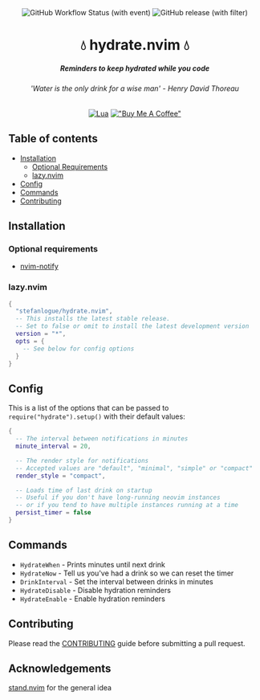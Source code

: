 <div align="center">
  <img alt="GitHub Workflow Status (with event)" src="https://img.shields.io/github/actions/workflow/status/stefanlogue/hydrate.nvim/main.yml?label=CI&style=for-the-badge&logo=githubactions&logoColor=white">
  <img alt="GitHub release (with filter)" src="https://img.shields.io/github/v/release/stefanlogue/hydrate.nvim?style=for-the-badge&logo=neovim&color=#44CC11">

  <h1> 💧 hydrate.nvim 💧 </h1>
  <h5>Reminders to keep hydrated while you code</h5>
  <h6>'Water is the only drink for a wise man' - Henry David Thoreau</h6>

  [![Lua](https://img.shields.io/badge/Lua-blue.svg?style=for-the-badge&logo=lua)](http://www.lua.org)
  [!["Buy Me A Coffee"](https://www.buymeacoffee.com/assets/img/custom_images/yellow_img.png)](https://www.buymeacoffee.com/stefanlogu4)
</div>


## Table of contents
- [Installation](#installation)
  - [Optional Requirements](#requirements)
  - [lazy.nvim](#lazy)
- [Config](#config)
- [Commands](#commands)
- [Contributing](#contributing)

## Installation<a name="installation"></a>

### Optional requirements<a name="requirements"></a>
- [nvim-notify](https://github.com/rcarriga/nvim-notify)

### lazy.nvim<a name="lazy"></a>
```lua
{
  "stefanlogue/hydrate.nvim",
  -- This installs the latest stable release.
  -- Set to false or omit to install the latest development version
  version = "*",
  opts = {
    -- See below for config options
  }
}
```

## Config<a name="config"></a>
This is a list of the options that can be passed to `require("hydrate").setup()` with their default values:
```lua
{
  -- The interval between notifications in minutes
  minute_interval = 20,

  -- The render style for notifications
  -- Accepted values are "default", "minimal", "simple" or "compact"
  render_style = "compact",

  -- Loads time of last drink on startup
  -- Useful if you don't have long-running neovim instances
  -- or if you tend to have multiple instances running at a time
  persist_timer = false
}
```

## Commands<a name="commands"></a>
- `HydrateWhen` - Prints minutes until next drink
- `HydrateNow` - Tell us you've had a drink so we can reset the timer
- `DrinkInterval` - Set the interval between drinks in minutes
- `HydrateDisable` - Disable hydration reminders
- `HydrateEnable` - Enable hydration reminders

## Contributing<a name="contributing"></a>
Please read the [CONTRIBUTING](https://github.com/stefanlogue/hydrate.nvim/blob/main/.github/CONTRIBUTING.md) guide before submitting a pull request.

## Acknowledgements
[stand.nvim](https://github.com/mvllow/stand.nvim) for the general idea
